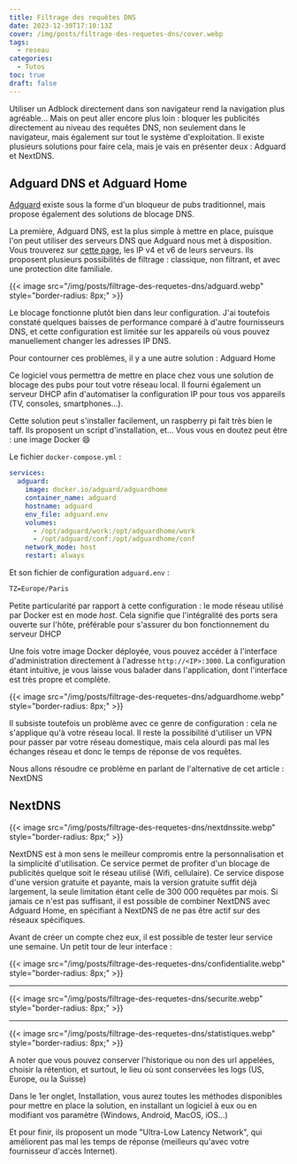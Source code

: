 ```yaml
---
title: Filtrage des requêtes DNS
date: 2023-12-30T17:10:13Z
cover: /img/posts/filtrage-des-requetes-dns/cover.webp
tags:
  - reseau
categories:
  - Tutos
toc: true
draft: false
---
```


Utiliser un Adblock directement dans son navigateur rend la navigation plus agréable... Mais on peut aller encore plus loin : bloquer les publicités directement au niveau des requêtes DNS, non seulement dans le navigateur, mais également sur tout le système d'exploitation. Il existe plusieurs solutions pour faire cela, mais je vais en présenter deux : Adguard et NextDNS.

## Adguard DNS et Adguard Home

[Adguard](https://adguard.com/fr/welcome.html) existe sous la forme d'un bloqueur de pubs traditionnel, mais propose également des solutions de blocage DNS.

La première, Adguard DNS, est la plus simple à mettre en place, puisque l'on peut utiliser des serveurs DNS que Adguard nous met à disposition. Vous trouverez sur [cette page](https://adguard-dns.io/fr/public-dns.html), les IP v4 et v6 de leurs serveurs. Ils proposent plusieurs possibilités de filtrage : classique, non filtrant, et avec une protection dite familiale.

{{< image src="/img/posts/filtrage-des-requetes-dns/adguard.webp" style="border-radius: 8px;" >}}

Le blocage fonctionne plutôt bien dans leur configuration. J'ai toutefois constaté quelques baisses de performance comparé à d'autre fournisseurs DNS, et cette configuration est limitée sur les appareils où vous pouvez manuellement changer les adresses IP DNS.

Pour contourner ces problèmes, il y a une autre solution : Adguard Home

Ce logiciel vous permettra de mettre en place chez vous une solution de blocage des pubs pour tout votre réseau local. Il fourni également un serveur DHCP afin d'automatiser la configuration IP pour tous vos appareils (TV, consoles, smartphones...).

Cette solution peut s'installer facilement, un raspberry pi fait très bien le taff. Ils proposent un script d'installation, et... Vous vous en doutez peut être : une image Docker :smile:

Le fichier `docker-compose.yml` :

```yml
services:
  adguard:
    image: docker.io/adguard/adguardhome
    container_name: adguard
    hostname: adguard
    env_file: adguard.env
    volumes:
      - /opt/adguard/work:/opt/adguardhome/work
      - /opt/adguard/conf:/opt/adguardhome/conf
    network_mode: host
    restart: always
```

Et son fichier de configuration `adguard.env` :

```txt
TZ=Europe/Paris
```

Petite particularité par rapport à cette configuration : le mode réseau utilisé par Docker est en mode *host*. Cela signifie que l'intégralité des ports sera ouverte sur l'hôte, préférable pour s'assurer du bon fonctionnement du serveur DHCP

Une fois votre image Docker déployée, vous pouvez accéder à l'interface d'administration directement à l'adresse `http://<IP>:3000`.
La configuration étant intuitive, je vous laisse vous balader dans l'application, dont l'interface est très propre et complète.

{{< image src="/img/posts/filtrage-des-requetes-dns/adguardhome.webp" style="border-radius: 8px;" >}}

Il subsiste toutefois un problème avec ce genre de configuration : cela ne s'applique qu'à votre réseau local. Il reste la possibilité d'utiliser un VPN pour passer par votre réseau domestique, mais cela alourdi pas mal les échanges réseau et donc le temps de réponse de vos requêtes.

Nous allons résoudre ce problème en parlant de l'alternative de cet article : NextDNS

## NextDNS

{{< image src="/img/posts/filtrage-des-requetes-dns/nextdnssite.webp" style="border-radius: 8px;" >}}

NextDNS est à mon sens le meilleur compromis entre la personnalisation et la simplicité d'utilisation. Ce service permet de profiter d'un blocage de publicités quelque soit le réseau utilisé (Wifi, cellulaire). Ce service dispose d'une version gratuite et payante, mais la version gratuite suffit déjà largement, la seule limitation étant celle de 300 000 requêtes par mois. Si jamais ce n'est pas suffisant, il est possible de combiner NextDNS avec Adguard Home, en spécifiant à NextDNS de ne pas être actif sur des réseaux spécifiques.

Avant de créer un compte chez eux, il est possible de tester leur service une semaine. Un petit tour de leur interface :

{{< image src="/img/posts/filtrage-des-requetes-dns/confidentialite.webp" style="border-radius: 8px;" >}}
***
{{< image src="/img/posts/filtrage-des-requetes-dns/securite.webp" style="border-radius: 8px;" >}}
***
{{< image src="/img/posts/filtrage-des-requetes-dns/statistiques.webp" style="border-radius: 8px;" >}}

A noter que vous pouvez conserver l'historique ou non des url appelées, choisir la rétention, et surtout, le lieu où sont conservées les logs (US, Europe, ou la Suisse)

Dans le 1er onglet, Installation, vous aurez toutes les méthodes disponibles pour mettre en place la solution, en installant un logiciel à eux ou en modifiant vos paramètre (Windows, Android, MacOS, iOS...)

Et pour finir, ils proposent un mode "Ultra-Low Latency Network", qui améliorent pas mal les temps de réponse (meilleurs qu'avec votre fournisseur d'accès Internet).
